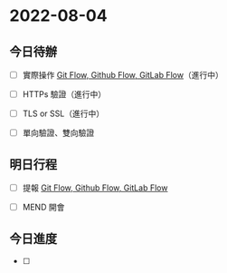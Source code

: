 #  2022-08-04
## 今日待辦
- [ ] 實際操作 [Git Flow, Github Flow, GitLab Flow](Git%20Flow,%20Github%20Flow,%20GitLab%20Flow.md)（進行中）
- [ ] HTTPs 驗證（進行中）
- [ ] TLS or SSL（進行中）
- [ ] 單向驗證、雙向驗證


## 明日行程
- [ ] 提報 [Git Flow, Github Flow, GitLab Flow](Git%20Flow,%20Github%20Flow,%20GitLab%20Flow.md)
- [ ] MEND 開會


## 今日進度
- [ ] 


